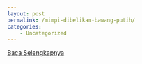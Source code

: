 ```yaml
---
layout: post
permalink: /mimpi-dibelikan-bawang-putih/
categories:
    - Uncategorized
---
```


[Baca Selengkapnya](/05)